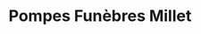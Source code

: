 ---
title: "Pompes Funèbres Millet"
url: /versailles/pompes-funebres-millet/
shop: directeurs de funérailles
---